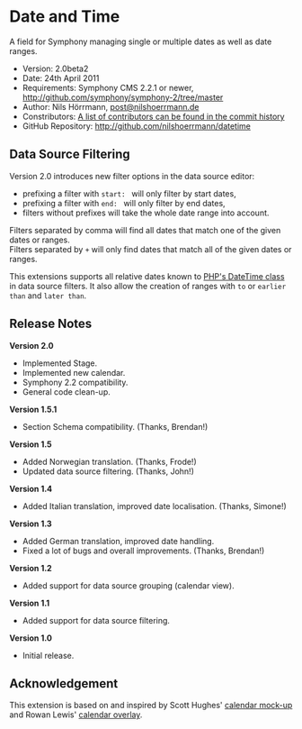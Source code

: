 # Date and Time

A field for Symphony managing single or multiple dates as well as date ranges.

- Version: 2.0beta2
- Date: 24th April 2011
- Requirements: Symphony CMS 2.2.1 or newer, <http://github.com/symphony/symphony-2/tree/master>
- Author: Nils Hörrmann, post@nilshoerrmann.de
- Constributors: [A list of contributors can be found in the commit history](http://github.com/nilshoerrmann/datetime/commits/master)
- GitHub Repository: <http://github.com/nilshoerrmann/datetime>

## Data Source Filtering

Version 2.0 introduces new filter options in the data source editor:

- prefixing a filter with `start: ` will only filter by start dates,
- prefixing a filter with `end: ` will only filter by end dates,
- filters without prefixes will take the whole date range into account.

Filters separated by comma will find all dates that match one of the given dates or ranges.  
Filters separated by `+` will only find dates that match all of the given dates or ranges.

This extensions supports all relative dates known to [PHP's DateTime class](http://www.php.net/manual/en/datetime.formats.php) in data source filters. It also allow the creation of ranges with `to` or `earlier than` and `later than`.

## Release Notes

**Version 2.0**

- Implemented Stage.
- Implemented new calendar.
- Symphony 2.2 compatibility.
- General code clean-up.

**Version 1.5.1**

- Section Schema compatibility. (Thanks, Brendan!)

**Version 1.5**

- Added Norwegian translation. (Thanks, Frode!)
- Updated data source filtering. (Thanks, John!)

**Version 1.4**

- Added Italian translation, improved date localisation. (Thanks, Simone!)

**Version 1.3**

- Added German translation, improved date handling.
- Fixed a lot of bugs and overall improvements. (Thanks, Brendan!)

**Version 1.2**

- Added support for data source grouping (calendar view).

**Version 1.1**

- Added support for data source filtering.

**Version 1.0**

- Initial release.

## Acknowledgement

This extension is based on and inspired by Scott Hughes' [calendar mock-up](http://symphony-cms.com/community/discussions/103/) and Rowan Lewis' [calendar overlay](http://github.com/rowan-lewis/calendaroverlay/).
